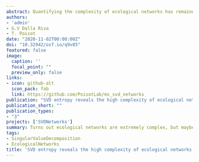 ```yaml
---
abstract: Quantifying the complexity of ecological networks has remained elusive. Primarily, complexity has been defined on the basis of the structural (or behavioural) complexity of the system. These definitions ignore the notion of 'physical complexity', which can measure the amount of information contained in an ecological network, and how difficult it would be to compress. We present relative rank deficiency and SVD entropy as measures of 'external' and 'internal' complexity respectively. Using bipartite ecological networks, we find that they all show a very high, almost maximal, physical complexity. Pollination networks, in particular, are more complex when compared to other types of interactions. In addition, we find that SVD entropy relates to other structural measures of complexity (nestedness, connectance, and spectral radius), but does not inform about the resilience of a network when using simulated extinction cascades, which has previously been reported for structural measures of complexity. We argue that SVD entropy provides a fundamentally more 'correct' measure of network complexity and should be added to the toolkit of descriptors of ecological networks moving forward.
authors:
- 'admin'
- G.V Dalla Riva
- T. Poisot
date: "2020-11-02T00:00:00Z"
doi: "10.32942/osf.io/q9v85"
featured: false
image:
  caption: ''
  focal_point: ""
  preview_only: false
links:
- icon: github-alt
  icon_pack: fab
  link: https://github.com/PoisotLab/ms_svd_networks
publication: "SVD entropy reveals the high complexity of ecological networks"
publication_short: ""
publication_types:
- "3"
projects: ['SVDNetworks']
summary: Turns out ecological networks are extremely complex, but maybe they could do even a bit better.
tags:
- SingularValueDecomposition
- EcologicalNetworks
title: 'SVD entropy reveals the high complexity of ecological networks'
---
```


